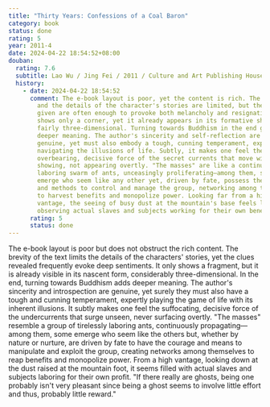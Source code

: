 ```yaml
---
title: "Thirty Years: Confessions of a Coal Baron"
category: book
status: done
rating: 5
year: 2011-4
date: 2024-04-22 18:54:52+08:00
douban:
  rating: 7.6
  subtitle: Lao Wu / Jing Fei / 2011 / Culture and Art Publishing House
  history:
    - date: 2024-04-22 18:54:52
      comment: The e-book layout is poor, yet the content is rich. The text is short,
        and the details of the character's stories are limited, but the clues
        given are often enough to provoke both melancholy and resignation. It
        shows only a corner, yet it already appears in its formative shape,
        fairly three-dimensional. Turning towards Buddhism in the end gives a
        deeper meaning. The author's sincerity and self-reflection are indeed
        genuine, yet must also embody a tough, cunning temperament, expertly
        navigating the illusions of life. Subtly, it makes one feel the
        overbearing, decisive force of the secret currents that move without
        showing, not appearing overtly. "The masses" are like a continuously
        laboring swarm of ants, unceasingly proliferating—among them, some
        emerge who seem like any other yet, driven by fate, possess the audacity
        and methods to control and manage the group, networking among themselves
        to harvest benefits and monopolize power. Looking far from a higher
        vantage, the seeing of busy dust at the mountain's base feels like
        observing actual slaves and subjects working for their own benefit.
      rating: 5
      status: done
---
```


The e-book layout is poor but does not obstruct the rich content. The brevity of the text limits the details of the characters' stories, yet the clues revealed frequently evoke deep sentiments. It only shows a fragment, but it is already visible in its nascent form, considerably three-dimensional. In the end, turning towards Buddhism adds deeper meaning. The author's sincerity and introspection are genuine, yet surely they must also have a tough and cunning temperament, expertly playing the game of life with its inherent illusions. It subtly makes one feel the suffocating, decisive force of the undercurrents that surge unseen, never surfacing overtly. "The masses" resemble a group of tirelessly laboring ants, continuously propagating—among them, some emerge who seem like the others but, whether by nature or nurture, are driven by fate to have the courage and means to manipulate and exploit the group, creating networks among themselves to reap benefits and monopolize power. From a high vantage, looking down at the dust raised at the mountain foot, it seems filled with actual slaves and subjects laboring for their own profit.
"If there really are ghosts, being one probably isn't very pleasant since being a ghost seems to involve little effort and thus, probably little reward."

